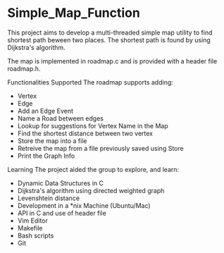 # Simple_Map_Function


This project aims to develop a multi-threaded simple map utility to find shortest path beween
two places. The shortest path is found by using Dijkstra's algorithm.

The map is implemented in roadmap.c and is provided with a header file
roadmap.h.

Functionalities Supported
The roadmap supports adding: 
- Vertex
- Edge
- Add an Edge Event
- Name a Road between edges
- Lookup for suggestions for Vertex Name in the Map
- Find the shortest distance between two vertex
- Store the map into a file
- Retreive the map from a file previously saved using Store
- Print the Graph Info

Learning
The project aided the group to explore, and learn:
- Dynamic Data Structures in C
- Dijkstra's algorithm using directed weighted graph
- Levenshtein distance
- Development in a *nix Machine (Ubuntu/Mac)
- API in C and use of header file
- Vim Editor
- Makefile
- Bash scripts
- Git
